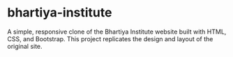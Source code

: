 # bhartiya-institute
A simple, responsive clone of the Bhartiya Institute website built with HTML, CSS, and Bootstrap. This project replicates the design and layout of the original site.
